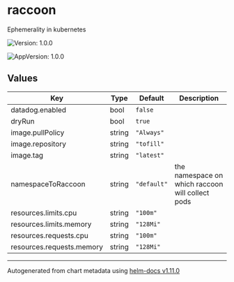 
# raccoon

Ephemerality in kubernetes

![Version: 1.0.0](https://img.shields.io/badge/Version-1.0.0-informational?style=flat-square)

![AppVersion: 1.0.0](https://img.shields.io/badge/AppVersion-1.0.0-informational?style=flat-square)

## Values

| Key | Type | Default | Description |
|-----|------|---------|-------------|
| datadog.enabled | bool | `false` |  |
| dryRun | bool | `true` |  |
| image.pullPolicy | string | `"Always"` |  |
| image.repository | string | `"tofill"` |  |
| image.tag | string | `"latest"` |  |
| namespaceToRaccoon | string | `"default"` | the namespace on which raccoon will collect pods |
| resources.limits.cpu | string | `"100m"` |  |
| resources.limits.memory | string | `"128Mi"` |  |
| resources.requests.cpu | string | `"100m"` |  |
| resources.requests.memory | string | `"128Mi"` |  |

----------------------------------------------
Autogenerated from chart metadata using [helm-docs v1.11.0](https://github.com/norwoodj/helm-docs/releases/v1.11.0)
